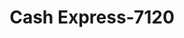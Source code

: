 ---
f_zip-code: 35903
f_state-code: AL
title: Cash Express-7120
f_phone: 256-546-4002
f_city-only: Gadsden
f_address: 209 E Meighan Blvd Gadsden
f_location-unique-id: '7120'
slug: cash-express-7120
updated-on: '2024-05-30T13:46:58.046Z'
created-on: '2024-05-30T13:36:59.803Z'
published-on: '2024-05-30T13:54:32.469Z'
f_city-state: cms/city/gadsden-al.md
f_company: cms/company/cash-express.md
f_state: cms/state/alabama.md
layout: '[payday-loan].html'
tags: payday-loan
---